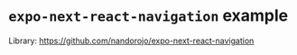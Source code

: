 # `expo-next-react-navigation` example

Library: https://github.com/nandorojo/expo-next-react-navigation
